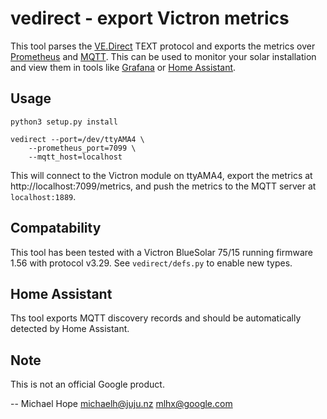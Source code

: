 # vedirect - export Victron metrics

This tool parses the [VE.Direct][ved] TEXT protocol and exports the metrics
over [Prometheus][prom] and [MQTT][mqtt]. This can be used to monitor
your solar installation and view them in tools like
[Grafana](https://grafana.com/) or [Home Assistant][hass].

## Usage

	python3 setup.py install

    vedirect --port=/dev/ttyAMA4 \
		--prometheus_port=7099 \
		--mqtt_host=localhost

This will connect to the Victron module on ttyAMA4, export the metrics
at http://localhost:7099/metrics, and push the metrics to the MQTT
server at `localhost:1889`.

## Compatability

This tool has been tested with a Victron BlueSolar 75/15 running
firmware 1.56 with protocol v3.29. See `vedirect/defs.py` to
enable new types.

## Home Assistant

Ths tool exports MQTT discovery records and should be automatically
detected by Home Assistant.

## Note

This is not an official Google product.

-- Michael Hope <michaelh@juju.nz> <mlhx@google.com>

[ved]: https://www.victronenergy.com/live/vedirect_protocol:faq
[prom]: https://prometheus.io/
[mqtt]: https://mqtt.org/
[hass]: https://www.home-assistant.io/
